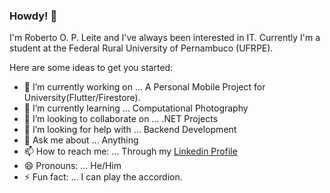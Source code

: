 ### Howdy! 👋
I'm Roberto O. P. Leite and I've always been interested in IT.
Currently I'm a student at the Federal Rural University of Pernambuco (UFRPE).

Here are some ideas to get you started:

- 🔭 I’m currently working on ... A Personal Mobile Project for University(Flutter/Firestore).
- 🌱 I’m currently learning ... Computational Photography 
- 👯 I’m looking to collaborate on ... .NET Projects
- 🤔 I’m looking for help with ... Backend Development
- 💬 Ask me about ... Anything
- 📫 How to reach me: ... Through my [Linkedin Profile](https://www.linkedin.com/in/roberto-leite-1899091b2/)
- 😄 Pronouns: ... He/Him
- ⚡ Fun fact: ... I can play the accordion.

